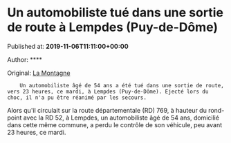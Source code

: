 
# Un automobiliste tué dans une sortie de route à Lempdes (Puy-de-Dôme)

Published at: **2019-11-06T11:11:00+00:00**

Author: ****

Original: [La Montagne](https://www.lamontagne.fr/lempdes-63370/actualites/un-automobiliste-tue-dans-une-sortie-de-route-a-lempdes-puy-de-dome_13678686/)


        Un automobiliste âgé de 54 ans a été tué dans une sortie de route, vers 23 heures, ce mardi, à Lempdes (Puy-de-Dôme). Ejecté lors du choc, il n'a pu être réanimé par les secours.
      
Alors qu'il circulait sur la route départementale (RD) 769, à hauteur du rond-point avec la RD 52, à Lempdes, un automobiliste âgé de 54 ans, domicilié dans cette même commune, a perdu le contrôle de son véhicule, peu avant 23 heures, ce mardi.
